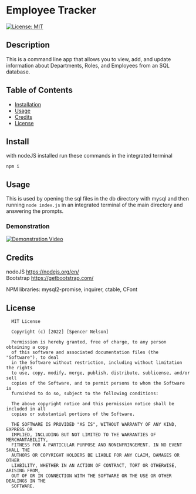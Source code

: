 # Employee Tracker
[![License: MIT](https://img.shields.io/badge/License-MIT-yellow.svg)](https://opensource.org/licenses/MIT)
## Description
This is a command line app that allows you to view, add, and update information about Departments, Roles, and Employees from an SQL database. 
## Table of Contents
- [Installation](#install)
- [Usage](#usage)
- [Credits](#credits)
- [License](#license)
## Install
with nodeJS installed run these commands in the integrated terminal

`
npm i 
`  

## Usage
This is used by opening the sql files in the db directory with mysql and then running `node index.js` in an integrated terminal of the main directory and answering the prompts.

### Demonstration
[![Demonstration Video](./images/DemonstrationGif.gif)](https://watch.screencastify.com/v/Qz35fRWdrDnqqdS5PhW7)

## Credits

nodeJS
https://nodejs.org/en/  
Bootstrap
https://getbootstrap.com/

NPM libraries: mysql2-promise, inquirer, ctable, CFont

## License
      MIT License

      Copyright (c) [2022] [Spencer Nelson]
      
      Permission is hereby granted, free of charge, to any person obtaining a copy
      of this software and associated documentation files (the "Software"), to deal
      in the Software without restriction, including without limitation the rights
      to use, copy, modify, merge, publish, distribute, sublicense, and/or sell
      copies of the Software, and to permit persons to whom the Software is
      furnished to do so, subject to the following conditions:
      
      The above copyright notice and this permission notice shall be included in all
      copies or substantial portions of the Software.
      
      THE SOFTWARE IS PROVIDED "AS IS", WITHOUT WARRANTY OF ANY KIND, EXPRESS OR
      IMPLIED, INCLUDING BUT NOT LIMITED TO THE WARRANTIES OF MERCHANTABILITY,
      FITNESS FOR A PARTICULAR PURPOSE AND NONINFRINGEMENT. IN NO EVENT SHALL THE
      AUTHORS OR COPYRIGHT HOLDERS BE LIABLE FOR ANY CLAIM, DAMAGES OR OTHER
      LIABILITY, WHETHER IN AN ACTION OF CONTRACT, TORT OR OTHERWISE, ARISING FROM,
      OUT OF OR IN CONNECTION WITH THE SOFTWARE OR THE USE OR OTHER DEALINGS IN THE
      SOFTWARE.